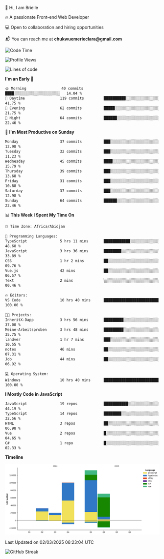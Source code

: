 <div align="left">
  <p>👋 Hi, I am Brielle</p>
  <p>🔥 A passionate Front-end Web Developer</p>
  <p>💻 Open to collaboration and hiring opportunities</p>
  <p>📬 You can reach me at <strong>chukwuemerieclara@gmail.com</strong></p>
</div>


 
 <!--START_SECTION:waka-->
![Code Time](http://img.shields.io/badge/Code%20Time-503%20hrs%2031%20mins-blue)

![Profile Views](http://img.shields.io/badge/Profile%20Views-18-blue)

![Lines of code](https://img.shields.io/badge/From%20Hello%20World%20I%27ve%20Written-226.7%20thousand%20lines%20of%20code-blue)

**I'm an Early 🐤** 

```text
🌞 Morning                40 commits          ████░░░░░░░░░░░░░░░░░░░░░   14.04 % 
🌆 Daytime                119 commits         ██████████░░░░░░░░░░░░░░░   41.75 % 
🌃 Evening                62 commits          █████░░░░░░░░░░░░░░░░░░░░   21.75 % 
🌙 Night                  64 commits          ██████░░░░░░░░░░░░░░░░░░░   22.46 % 
```
📅 **I'm Most Productive on Sunday** 

```text
Monday                   37 commits          ███░░░░░░░░░░░░░░░░░░░░░░   12.98 % 
Tuesday                  32 commits          ███░░░░░░░░░░░░░░░░░░░░░░   11.23 % 
Wednesday                45 commits          ████░░░░░░░░░░░░░░░░░░░░░   15.79 % 
Thursday                 39 commits          ███░░░░░░░░░░░░░░░░░░░░░░   13.68 % 
Friday                   31 commits          ███░░░░░░░░░░░░░░░░░░░░░░   10.88 % 
Saturday                 37 commits          ███░░░░░░░░░░░░░░░░░░░░░░   12.98 % 
Sunday                   64 commits          ██████░░░░░░░░░░░░░░░░░░░   22.46 % 
```


📊 **This Week I Spent My Time On** 

```text
🕑︎ Time Zone: Africa/Abidjan

💬 Programming Languages: 
TypeScript               5 hrs 11 mins       ████████████░░░░░░░░░░░░░   48.68 % 
JavaScript               3 hrs 36 mins       ████████░░░░░░░░░░░░░░░░░   33.89 % 
CSS                      1 hr 2 mins         ██░░░░░░░░░░░░░░░░░░░░░░░   09.76 % 
Vue.js                   42 mins             ██░░░░░░░░░░░░░░░░░░░░░░░   06.57 % 
Text                     2 mins              ░░░░░░░░░░░░░░░░░░░░░░░░░   00.46 % 

🔥 Editors: 
VS Code                  10 hrs 40 mins      █████████████████████████   100.00 % 

🐱‍💻 Projects: 
InheritX-Dapp            3 hrs 56 mins       █████████░░░░░░░░░░░░░░░░   37.00 % 
Meine-Arbeitsproben      3 hrs 48 mins       █████████░░░░░░░░░░░░░░░░   35.75 % 
landver                  1 hr 7 mins         ███░░░░░░░░░░░░░░░░░░░░░░   10.55 % 
notes                    46 mins             ██░░░░░░░░░░░░░░░░░░░░░░░   07.31 % 
Job                      44 mins             ██░░░░░░░░░░░░░░░░░░░░░░░   06.92 % 

💻 Operating System: 
Windows                  10 hrs 40 mins      █████████████████████████   100.00 % 
```

**I Mostly Code in JavaScript** 

```text
JavaScript               19 repos            ███████████░░░░░░░░░░░░░░   44.19 % 
TypeScript               14 repos            ████████░░░░░░░░░░░░░░░░░   32.56 % 
HTML                     3 repos             ██░░░░░░░░░░░░░░░░░░░░░░░   06.98 % 
Vue                      2 repos             █░░░░░░░░░░░░░░░░░░░░░░░░   04.65 % 
C#                       1 repo              █░░░░░░░░░░░░░░░░░░░░░░░░   02.33 % 
```



**Timeline**

![Lines of Code chart](https://raw.githubusercontent.com/Brielle28/Brielle28/main/assets/bar_graph.png)


 Last Updated on 02/03/2025 06:23:04 UTC
<!--END_SECTION:waka-->

![GitHub Streak](https://github-readme-streak-stats.herokuapp.com/?user=Brielle28)



